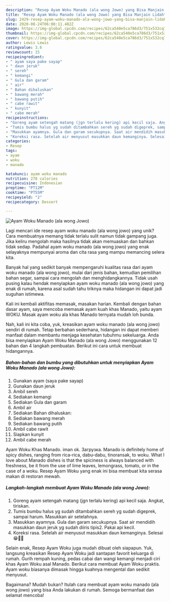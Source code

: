 ```yaml
---
description: "Resep Ayam Woku Manado (ala wong Jowo) yang Bisa Manjain Lidah"
title: "Resep Ayam Woku Manado (ala wong Jowo) yang Bisa Manjain Lidah"
slug: 2429-resep-ayam-woku-manado-ala-wong-jowo-yang-bisa-manjain-lidah
date: 2020-08-24T06:08:11.482Z
image: https://img-global.cpcdn.com/recipes/62ca540e5ca786d3/751x532cq70/ayam-woku-manado-ala-wong-jowo-foto-resep-utama.jpg
thumbnail: https://img-global.cpcdn.com/recipes/62ca540e5ca786d3/751x532cq70/ayam-woku-manado-ala-wong-jowo-foto-resep-utama.jpg
cover: https://img-global.cpcdn.com/recipes/62ca540e5ca786d3/751x532cq70/ayam-woku-manado-ala-wong-jowo-foto-resep-utama.jpg
author: Lewis Lewis
ratingvalue: 3.6
reviewcount: 15
recipeingredient:
- " ayam saya pake sayap"
- " daun jeruk"
- " sereh"
- " kemangi"
- " Gula dan garam"
- " air"
- " Bahan dihaluskan"
- " bawang merah"
- " bawang putih"
- " cabe rawit"
- " kunyit"
- " cabe merah"
recipeinstructions:
- "Goreng ayam setengah matang (jgn terlalu kering) api kecil saja. Angkat, tiriskan."
- "Tumis bumbu halus yg sudah ditambahkan sereh yg sudah digeprek, sampai harum. Masukkan air setelahnya."
- "Masukkan ayamnya. Gula dan garam secukupnya. Saat air mendidih masukkan daun jeruk yg sudah diiris tipis2. Pakai api kecil."
- "Koreksi rasa. Setelah air menyusut masukkan daun kemanginya. Selesai 😁🙏🏻"
categories:
- Resep
tags:
- ayam
- woku
- manado

katakunci: ayam woku manado 
nutrition: 278 calories
recipecuisine: Indonesian
preptime: "PT12M"
cooktime: "PT55M"
recipeyield: "2"
recipecategory: Dessert

---
```



![Ayam Woku Manado (ala wong Jowo)](https://img-global.cpcdn.com/recipes/62ca540e5ca786d3/751x532cq70/ayam-woku-manado-ala-wong-jowo-foto-resep-utama.jpg)

Lagi mencari ide resep ayam woku manado (ala wong jowo) yang unik? Cara membuatnya memang tidak terlalu sulit namun tidak gampang juga. Jika keliru mengolah maka hasilnya tidak akan memuaskan dan bahkan tidak sedap. Padahal ayam woku manado (ala wong jowo) yang enak selayaknya mempunyai aroma dan cita rasa yang mampu memancing selera kita.

Banyak hal yang sedikit banyak mempengaruhi kualitas rasa dari ayam woku manado (ala wong jowo), mulai dari jenis bahan, kemudian pemilihan bahan segar, sampai cara mengolah dan menghidangkannya. Tidak usah pusing kalau hendak menyiapkan ayam woku manado (ala wong jowo) yang enak di rumah, karena asal sudah tahu triknya maka hidangan ini dapat jadi suguhan istimewa.

Kali ini kembali aktifitas memasak, masakan harian. Kembali dengan bahan dasar ayam, saya mencoba memasak ayam kuah khas Manado, yaitu ayam WOKU. Masak ayam woku ala khas Manado ternyata mudah loh bunda.


Nah, kali ini kita coba, yuk, kreasikan ayam woku manado (ala wong jowo) sendiri di rumah. Tetap berbahan sederhana, hidangan ini dapat memberi manfaat dalam membantu menjaga kesehatan tubuhmu sekeluarga. Anda bisa menyiapkan Ayam Woku Manado (ala wong Jowo) menggunakan 12 bahan dan 4 langkah pembuatan. Berikut ini cara untuk membuat hidangannya.

<!--inarticleads1-->

##### Bahan-bahan dan bumbu yang dibutuhkan untuk menyiapkan Ayam Woku Manado (ala wong Jowo):

1. Gunakan  ayam (saya pake sayap)
1. Gunakan  daun jeruk
1. Ambil  sereh
1. Sediakan  kemangi
1. Sediakan  Gula dan garam
1. Ambil  air
1. Sediakan  Bahan dihaluskan:
1. Sediakan  bawang merah
1. Sediakan  bawang putih
1. Ambil  cabe rawit
1. Siapkan  kunyit
1. Ambil  cabe merah


Ayam Woku Khas Manado. iman ok. Загрузка. Manado is definitely home of spicy dishes, ranging from rica-rica, dabu-dabu, tinoransak, to woku. What I love about Manado dishes is that the spiciness is always balanced with freshness, be it from the use of lime leaves, lemongrass, tomato, or in the case of a woku. Resep Ayam Woku yang enak ini bisa membuat kita serasa makan di restoran mewah. 

<!--inarticleads2-->

##### Langkah-langkah membuat Ayam Woku Manado (ala wong Jowo):

1. Goreng ayam setengah matang (jgn terlalu kering) api kecil saja. Angkat, tiriskan.
1. Tumis bumbu halus yg sudah ditambahkan sereh yg sudah digeprek, sampai harum. Masukkan air setelahnya.
1. Masukkan ayamnya. Gula dan garam secukupnya. Saat air mendidih masukkan daun jeruk yg sudah diiris tipis2. Pakai api kecil.
1. Koreksi rasa. Setelah air menyusut masukkan daun kemanginya. Selesai 😁🙏🏻


Selain enak, Resep Ayam Woku juga mudah dibuat oleh siapapun. Yuk, langsung kreasikan Resep Ayam Woku jadi santapan favorit keluarga di rumah. Gurih rempah kuning, pedas cabai dan wangi kemangi menjadi ciri khas Ayam Woku asal Manado. Berikut cara membuat Ayam Woku praktis. Ayam woku biasanya dimasak hingga kuahnya mengental dan sedikit menyusut. 

Bagaimana? Mudah bukan? Itulah cara membuat ayam woku manado (ala wong jowo) yang bisa Anda lakukan di rumah. Semoga bermanfaat dan selamat mencoba!
